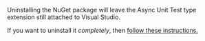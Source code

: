 Uninstalling the NuGet package will leave the Async Unit Test type extension still attached to Visual Studio.

If you want to uninstall it _completely_, then [follow these instructions.](http://asyncunittests.codeplex.com/releases/view/81567)